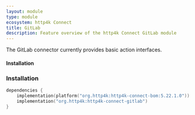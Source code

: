 ```yaml
---
layout: module
type: module
ecosystem: http4k Connect
title: GitLab
description: Feature overview of the http4k Connect GitLab module
---
```



The GitLab connector currently provides basic action interfaces.

#### Installation

### Installation

```kotlin
dependencies {
    implementation(platform("org.http4k:http4k-connect-bom:5.22.1.0"))
    implementation("org.http4k:http4k-connect-gitlab")
}
```
